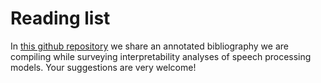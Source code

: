 # Reading list

In [this github repository](https://github.com/mdhk/awesome-speech-interpretability) we share an annotated bibliography we are compiling while surveying interpretability analyses of speech processing models. Your suggestions are very welcome!